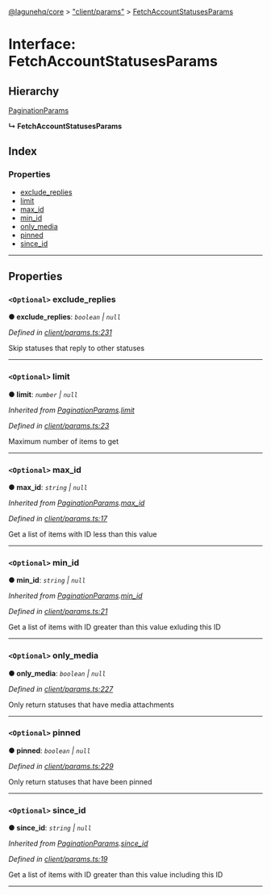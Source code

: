 [@lagunehq/core](../README.md) > ["client/params"](../modules/_client_params_.md) > [FetchAccountStatusesParams](../interfaces/_client_params_.fetchaccountstatusesparams.md)

# Interface: FetchAccountStatusesParams

## Hierarchy

 [PaginationParams](_client_params_.paginationparams.md)

**↳ FetchAccountStatusesParams**

## Index

### Properties

* [exclude_replies](_client_params_.fetchaccountstatusesparams.md#exclude_replies)
* [limit](_client_params_.fetchaccountstatusesparams.md#limit)
* [max_id](_client_params_.fetchaccountstatusesparams.md#max_id)
* [min_id](_client_params_.fetchaccountstatusesparams.md#min_id)
* [only_media](_client_params_.fetchaccountstatusesparams.md#only_media)
* [pinned](_client_params_.fetchaccountstatusesparams.md#pinned)
* [since_id](_client_params_.fetchaccountstatusesparams.md#since_id)

---

## Properties

<a id="exclude_replies"></a>

### `<Optional>` exclude_replies

**● exclude_replies**: *`boolean` \| `null`*

*Defined in [client/params.ts:231](https://github.com/lagunehq/core/blob/35e3f58/src/client/params.ts#L231)*

Skip statuses that reply to other statuses

___
<a id="limit"></a>

### `<Optional>` limit

**● limit**: *`number` \| `null`*

*Inherited from [PaginationParams](_client_params_.paginationparams.md).[limit](_client_params_.paginationparams.md#limit)*

*Defined in [client/params.ts:23](https://github.com/lagunehq/core/blob/35e3f58/src/client/params.ts#L23)*

Maximum number of items to get

___
<a id="max_id"></a>

### `<Optional>` max_id

**● max_id**: *`string` \| `null`*

*Inherited from [PaginationParams](_client_params_.paginationparams.md).[max_id](_client_params_.paginationparams.md#max_id)*

*Defined in [client/params.ts:17](https://github.com/lagunehq/core/blob/35e3f58/src/client/params.ts#L17)*

Get a list of items with ID less than this value

___
<a id="min_id"></a>

### `<Optional>` min_id

**● min_id**: *`string` \| `null`*

*Inherited from [PaginationParams](_client_params_.paginationparams.md).[min_id](_client_params_.paginationparams.md#min_id)*

*Defined in [client/params.ts:21](https://github.com/lagunehq/core/blob/35e3f58/src/client/params.ts#L21)*

Get a list of items with ID greater than this value exluding this ID

___
<a id="only_media"></a>

### `<Optional>` only_media

**● only_media**: *`boolean` \| `null`*

*Defined in [client/params.ts:227](https://github.com/lagunehq/core/blob/35e3f58/src/client/params.ts#L227)*

Only return statuses that have media attachments

___
<a id="pinned"></a>

### `<Optional>` pinned

**● pinned**: *`boolean` \| `null`*

*Defined in [client/params.ts:229](https://github.com/lagunehq/core/blob/35e3f58/src/client/params.ts#L229)*

Only return statuses that have been pinned

___
<a id="since_id"></a>

### `<Optional>` since_id

**● since_id**: *`string` \| `null`*

*Inherited from [PaginationParams](_client_params_.paginationparams.md).[since_id](_client_params_.paginationparams.md#since_id)*

*Defined in [client/params.ts:19](https://github.com/lagunehq/core/blob/35e3f58/src/client/params.ts#L19)*

Get a list of items with ID greater than this value including this ID

___

